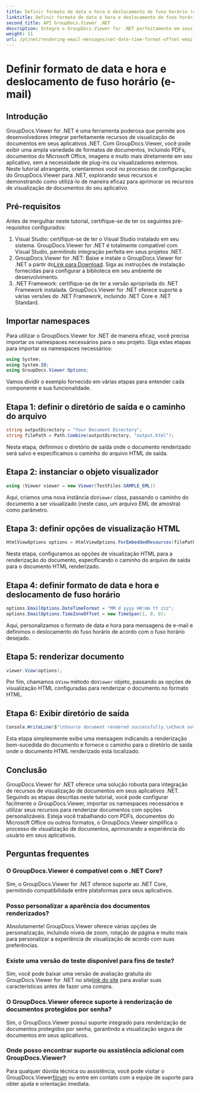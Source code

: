 ```yaml
---
title: Definir formato de data e hora e deslocamento de fuso horário (e-mail)
linktitle: Definir formato de data e hora e deslocamento de fuso horário (e-mail)
second_title: API GroupDocs.Viewer .NET
description: Integre o GroupDocs.Viewer for .NET perfeitamente em seus aplicativos para obter recursos avançados de visualização de documentos. Aprimore a experiência do usuário com opções personalizáveis.
weight: 11
url: /pt/net/rendering-email-messages/set-date-time-format-offset-email/
---
```


# Definir formato de data e hora e deslocamento de fuso horário (e-mail)


## Introdução
GroupDocs.Viewer for .NET é uma ferramenta poderosa que permite aos desenvolvedores integrar perfeitamente recursos de visualização de documentos em seus aplicativos .NET. Com GroupDocs.Viewer, você pode exibir uma ampla variedade de formatos de documentos, incluindo PDFs, documentos do Microsoft Office, imagens e muito mais diretamente em seu aplicativo, sem a necessidade de plug-ins ou visualizadores externos. Neste tutorial abrangente, orientaremos você no processo de configuração do GroupDocs.Viewer para .NET, explorando seus recursos e demonstrando como utilizá-lo de maneira eficaz para aprimorar os recursos de visualização de documentos do seu aplicativo.
## Pré-requisitos
Antes de mergulhar neste tutorial, certifique-se de ter os seguintes pré-requisitos configurados:
1. Visual Studio: certifique-se de ter o Visual Studio instalado em seu sistema. GroupDocs.Viewer for .NET é totalmente compatível com Visual Studio, permitindo integração perfeita em seus projetos .NET.
2.  GroupDocs.Viewer for .NET: Baixe e instale o GroupDocs.Viewer for .NET a partir do[Link para Download](https://releases.groupdocs.com/viewer/net/). Siga as instruções de instalação fornecidas para configurar a biblioteca em seu ambiente de desenvolvimento.
3. .NET Framework: certifique-se de ter a versão apropriada do .NET Framework instalada. GroupDocs.Viewer for .NET oferece suporte a várias versões do .NET Framework, incluindo .NET Core e .NET Standard.

## Importar namespaces
Para utilizar o GroupDocs.Viewer for .NET de maneira eficaz, você precisa importar os namespaces necessários para o seu projeto. Siga estas etapas para importar os namespaces necessários:

```csharp
using System;
using System.IO;
using GroupDocs.Viewer.Options;
```


Vamos dividir o exemplo fornecido em várias etapas para entender cada componente e sua funcionalidade.
## Etapa 1: definir o diretório de saída e o caminho do arquivo
```csharp
string outputDirectory = "Your Document Directory";
string filePath = Path.Combine(outputDirectory, "output.html");
```
Nesta etapa, definimos o diretório de saída onde o documento renderizado será salvo e especificamos o caminho do arquivo HTML de saída.
## Etapa 2: instanciar o objeto visualizador
```csharp
using (Viewer viewer = new Viewer(TestFiles.SAMPLE_EML))
```
 Aqui, criamos uma nova instância do`Viewer` class, passando o caminho do documento a ser visualizado (neste caso, um arquivo EML de amostra) como parâmetro.
## Etapa 3: definir opções de visualização HTML
```csharp
HtmlViewOptions options = HtmlViewOptions.ForEmbeddedResources(filePath);
```
Nesta etapa, configuramos as opções de visualização HTML para a renderização do documento, especificando o caminho do arquivo de saída para o documento HTML renderizado.
## Etapa 4: definir formato de data e hora e deslocamento de fuso horário
```csharp
options.EmailOptions.DateTimeFormat = "MM d yyyy HH:mm tt zzz";
options.EmailOptions.TimeZoneOffset = new TimeSpan(1, 0, 0);
```
Aqui, personalizamos o formato de data e hora para mensagens de e-mail e definimos o deslocamento do fuso horário de acordo com o fuso horário desejado.
## Etapa 5: renderizar documento
```csharp
viewer.View(options);
```
 Por fim, chamamos o`View` método do`Viewer` objeto, passando as opções de visualização HTML configuradas para renderizar o documento no formato HTML.
## Etapa 6: Exibir diretório de saída
```csharp
Console.WriteLine($"\nSource document rendered successfully.\nCheck output in {outputDirectory}.");
```
Esta etapa simplesmente exibe uma mensagem indicando a renderização bem-sucedida do documento e fornece o caminho para o diretório de saída onde o documento HTML renderizado está localizado.

## Conclusão
GroupDocs.Viewer for .NET oferece uma solução robusta para integração de recursos de visualização de documentos em seus aplicativos .NET. Seguindo as etapas descritas neste tutorial, você pode configurar facilmente o GroupDocs.Viewer, importar os namespaces necessários e utilizar seus recursos para renderizar documentos com opções personalizáveis. Esteja você trabalhando com PDFs, documentos do Microsoft Office ou outros formatos, o GroupDocs.Viewer simplifica o processo de visualização de documentos, aprimorando a experiência do usuário em seus aplicativos.
## Perguntas frequentes
### O GroupDocs.Viewer é compatível com o .NET Core?
Sim, o GroupDocs.Viewer for .NET oferece suporte ao .NET Core, permitindo compatibilidade entre plataformas para seus aplicativos.
### Posso personalizar a aparência dos documentos renderizados?
Absolutamente! GroupDocs.Viewer oferece várias opções de personalização, incluindo níveis de zoom, rotação de página e muito mais para personalizar a experiência de visualização de acordo com suas preferências.
### Existe uma versão de teste disponível para fins de teste?
 Sim, você pode baixar uma versão de avaliação gratuita do GroupDocs.Viewer for .NET no site[link do site](https://releases.groupdocs.com/viewer/net/) para avaliar suas características antes de fazer uma compra.
### O GroupDocs.Viewer oferece suporte à renderização de documentos protegidos por senha?
Sim, o GroupDocs.Viewer possui suporte integrado para renderização de documentos protegidos por senha, garantindo a visualização segura de documentos em seus aplicativos.
### Onde posso encontrar suporte ou assistência adicional com GroupDocs.Viewer?
 Para qualquer dúvida técnica ou assistência, você pode visitar o GroupDocs.Viewer[fórum](https://forum.groupdocs.com/c/viewer/9) ou entre em contato com a equipe de suporte para obter ajuda e orientação imediata.
